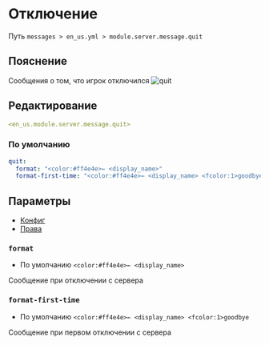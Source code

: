 # Отключение
Путь `messages > en_us.yml > module.server.message.quit`

## Пояснение
Сообщения о том, что игрок отключился
![quit](/quit.png)

## Редактирование
```yaml
<en_us.module.server.message.quit>
```

### По умолчанию
```yaml
quit:
  format: "<color:#ff4e4e>← <display_name>"
  format-first-time: "<color:#ff4e4e>← <display_name> <fcolor:1>goodbye"
```

## Параметры

- [Конфиг](/ru/config/module/server/message/quit/)
- [Права](/ru/permissions/module/server/message/quit/)

### `format`
- По умолчанию `<color:#ff4e4e>← <display_name>`

Сообщение при отключении с сервера

### `format-first-time`
- По умолчанию `<color:#ff4e4e>← <display_name> <fcolor:1>goodbye`

Сообщение при первом отключении с сервера   